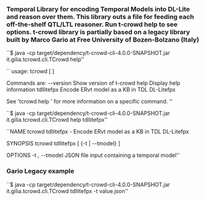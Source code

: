 ### Temporal Library for encoding Temporal Models into DL-Lite and reason over them. This library outs a file for feeding each off-the-shelf QTL/LTL reasoner. Run t-crowd help to see options. t-crowd library is partially based on a legacy library built by Marco Gario at Free University of Bozen-Bolzano (Italy)

``$ java -cp target/dependency/t-crowd-cli-4.0.0-SNAPSHOT.jar it.gilia.tcrowd.cli.TCrowd help''

``
usage: tcrowd <command> [ <args> ]

Commands are:
    --version    Show version of t-crowd
    help         Display help information
    tdllitefpx   Encode ERvt model as a KB in TDL DL-Litefpx

See 'tcrowd help <command>' for more information on a specific command.
''

``$ java -cp target/dependency/t-crowd-cli-4.0.0-SNAPSHOT.jar it.gilia.tcrowd.cli.TCrowd help tdllitefpx''

``NAME
        tcrowd tdllitefpx - Encode ERvt model as a KB in TDL DL-Litefpx

SYNOPSIS
        tcrowd tdllitefpx [ {-t | --tmodel} <temporal model> ]

OPTIONS
        -t <temporal model>, --tmodel <temporal model>
            JSON file input containing a temporal model''


### Gario Legacy example

``$ java -cp target/dependency/t-crowd-cli-4.0.0-SNAPSHOT.jar it.gilia.tcrowd.cli.TCrowd tdllitefpx -t value.json''

